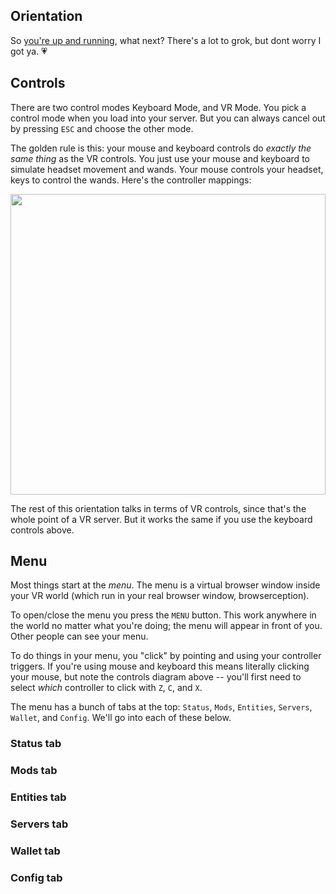 ## Orientation

So [you're up and running](/docs/getting-started), what next? There's a lot to grok, but dont worry I got ya. &#x1F497;

## Controls

There are two control modes Keyboard Mode, and VR Mode. You pick a control mode when you load into your server. But you can always cancel out by pressing `ESC` and choose the other mode.

The golden rule is this: your mouse and keyboard controls do _exactly the same thing_ as the VR controls. You just use your mouse and keyboard to simulate headset movement and wands. Your mouse controls your headset, keys to control the wands. Here's the controller mappings:

<img src="/img/controls.png" width=580 height=481 style="width: 100%;">

The rest of this orientation talks in terms of VR controls, since that's the whole point of a VR server. But it works the same if you use the keyboard controls above.

## Menu

Most things start at the *menu*. The menu is a virtual browser window inside your VR world (which run in your real browser window, browserception).

To open/close the menu you press the `MENU` button. This work anywhere in the world no matter what you're doing; the menu will appear in front of you. Other people can see your menu.

To do things in your menu, you "click" by pointing and using your controller triggers. If you're using mouse and keyboard this means literally clicking your mouse, but note the controls diagram above -- you'll first need to select _which_ controller to click with `Z`, `C`, and `X`.

The menu has a bunch of tabs at the top: `Status`, `Mods`, `Entities`, `Servers`, `Wallet`, and `Config`. We'll go into each of these below.

### Status tab
### Mods tab
### Entities tab
### Servers tab
### Wallet tab
### Config tab


